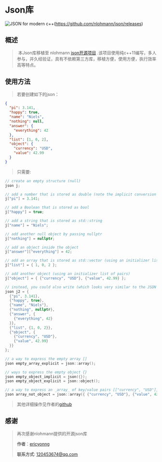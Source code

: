 # Json库

![JSON for modern c++](https://raw.githubusercontent.com/nlohmann/json/master/doc/json.gif)(https://github.com/nlohmann/json/releases)

## 概述

> ​	本Json库移植至 nlohmann [json开源项目](<https://github.com/nlohmann/json> "Github:nlohmann/json") .该项目使用纯c++11编写，多人参与，并久经验证，具有不依赖第三方库，移植方便，使用方便，执行效率高等特点。

## 使用方法

> 若要创建如下的json：

```json
{
  "pi": 3.141,
  "happy": true,
  "name": "Niels",
  "nothing": null,
  "answer": {
    "everything": 42
  },
  "list": [1, 0, 2],
  "object": {
    "currency": "USD",
    "value": 42.99
  }
}
```

> 只需要:

```cpp
// create an empty structure (null)
json j;

// add a number that is stored as double (note the implicit conversion of j to an object)
j["pi"] = 3.141;

// add a Boolean that is stored as bool
j["happy"] = true;

// add a string that is stored as std::string
j["name"] = "Niels";

// add another null object by passing nullptr
j["nothing"] = nullptr;

// add an object inside the object
j["answer"]["everything"] = 42;

// add an array that is stored as std::vector (using an initializer list)
j["list"] = { 1, 0, 2 };

// add another object (using an initializer list of pairs)
j["object"] = { {"currency", "USD"}, {"value", 42.99} };

// instead, you could also write (which looks very similar to the JSON above)
json j2 = {
  {"pi", 3.141},
  {"happy", true},
  {"name", "Niels"},
  {"nothing", nullptr},
  {"answer", {
    {"everything", 42}
  }},
  {"list", {1, 0, 2}},
  {"object", {
    {"currency", "USD"},
    {"value", 42.99}
  }}
};
```

```cpp
// a way to express the empty array []
json empty_array_explicit = json::array();

// ways to express the empty object {}
json empty_object_implicit = json({});
json empty_object_explicit = json::object();

// a way to express an _array_ of key/value pairs [["currency", "USD"], ["value", 42.99]]
json array_not_object = json::array({ {"currency", "USD"}, {"value", 42.99} });
```

> 其他详细操作见作者的[github](<https://github.com/nlohmann/json> "Github:nlohmann/json")

## 感谢

> 再次感谢nlohmann提供的开源json库
>
> __作者__：[ericyonng](<https://github.com/ericyonng> "Github:ericyonng")
>
> __联系方式__: <120453674@qq.com>
>
> 
